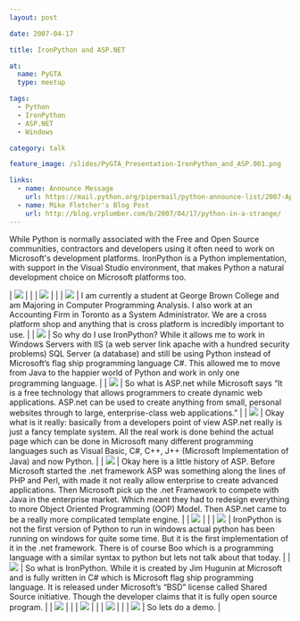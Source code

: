 ```yaml
---
layout: post

date: 2007-04-17

title: IronPython and ASP.NET

at:
  name: PyGTA
  type: meetup

tags:
  - Python
  - IronPython
  - ASP.NET
  - Windows

category: talk

feature_image: /slides/PyGTA_Presentation-IronPython_and_ASP.001.png

links:
  - name: Announce Message
    url: https://mail.python.org/pipermail/python-announce-list/2007-April/005766.html
  - name: Mike Fletcher's Blog Post
    url: http://blog.vrplumber.com/b/2007/04/17/python-in-a-strange/
---
```


While Python is normally associated with the Free and Open Source communities, contractors and developers using it often need to work on Microsoft's development platforms. IronPython is a Python implementation, with support in the Visual Studio environment, that makes Python a natural development choice on Microsoft platforms too.

| ![](slides/PyGTA_Presentation-IronPython_and_ASP.001.png) | |
| ![](slides/PyGTA_Presentation-IronPython_and_ASP.002.png) | |
| ![](slides/PyGTA_Presentation-IronPython_and_ASP.003.png) | I am currently a student at George Brown College and am Majoring in Computer Programming Analysis. I also work at an Accounting Firm in Toronto as a System Administrator. We are a cross platform shop and anything that is cross platform is incredibly important to use. |
| ![](slides/PyGTA_Presentation-IronPython_and_ASP.004.png) | So why do I use IronPython? While it allows me to work in Windows Servers with IIS (a web server link apache with a hundred security problems) SQL Server (a database) and still be using Python instead of Microsoft&rsquo;s flag ship programming language C#. This allowed me to move from Java to the happier world of Python and work in only one programming language. |
| ![](slides/PyGTA_Presentation-IronPython_and_ASP.005.png) | So what is ASP.net while Microsoft says &ldquo;It is a free technology that allows programmers to create dynamic web applications. ASP.net can be used to create anything from small, personal websites through to large, enterprise-class web applications.&rdquo; |
| ![](slides/PyGTA_Presentation-IronPython_and_ASP.006.png) | Okay what is it really: basically from a developers point of view ASP.net really is just a fancy template system. All the real work is done behind the actual page which can be done in Microsoft many different programming languages such as Visual Basic, C#, C++, J++ (Microsoft Implementation of Java) and now Python. |
| ![](slides/PyGTA_Presentation-IronPython_and_ASP.007.png) | Okay here is a little history of ASP. Before Microsoft started the .net framework ASP was something along the lines of PHP and Perl, with made it not really allow enterprise to create advanced applications. Then Microsoft pick up the .net Framework to compete with Java in the enterprise market. Which meant they had to redesign everything to more Object Oriented Programming (OOP) Model. Then ASP.net came to be a really more complicated template engine. |
| ![](slides/PyGTA_Presentation-IronPython_and_ASP.008.png) | |
| ![](slides/PyGTA_Presentation-IronPython_and_ASP.009.png) | IronPython is not the first version of Python to run in windows actual python has been running on windows for quite some time. But it is the first implementation of it in the .net framework. There is of course Boo which is a programming language with a similar syntax to python but lets not talk about that today. |
| ![](slides/PyGTA_Presentation-IronPython_and_ASP.010.png) | So what is IronPython. While it is created by Jim Hugunin at Microsoft and is fully written in C# which is Microsoft flag ship programming language. It is released under Microsoft&rsquo;s &ldquo;BSD&rdquo; license called Shared Source initiative. Though the developer claims that it is fully open source program. |
| ![](slides/PyGTA_Presentation-IronPython_and_ASP.011.png) | |
| ![](slides/PyGTA_Presentation-IronPython_and_ASP.012.png) | |
| ![](slides/PyGTA_Presentation-IronPython_and_ASP.013.png) | |
| ![](slides/PyGTA_Presentation-IronPython_and_ASP.014.png) | So lets do a demo. |
